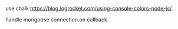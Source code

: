 use chalk
https://blog.logrocket.com/using-console-colors-node-js/

handle mongoose connection.on callback
